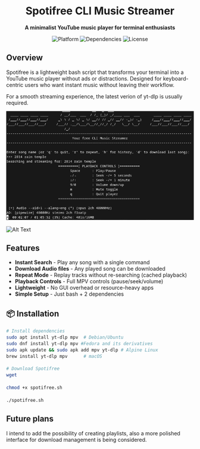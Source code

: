 <h1 align="center">Spotifree CLI Music Streamer</h1>
<p align="center">
  <strong>A minimalist YouTube music player for terminal enthusiasts</strong>
</p>

<div align="center">
  <img src="https://img.shields.io/badge/Platform-Linux%20%7C%20macOS%20%7C%20WSL-blue" alt="Platform">
  <img src="https://img.shields.io/badge/Dependencies-yt--dlp%20%7C%20mpv-green" alt="Dependencies">
  <img src="https://img.shields.io/badge/License-MIT-yellow" alt="License">
</div>

## Overview

Spotifree is a lightweight bash script that transforms your terminal into a YouTube music player without ads or distractions. Designed for keyboard-centric users who want instant music without leaving their workflow. 

For a smooth streaming experience, the latest verion of yt-dlp is usually required.

![Alt Text](https://github.com/Abstract-AA/Spotifree/blob/c823899b928c9737b3dd4f1d59431140fc36632a/Screenshot%20from%202025-07-10%2017-41-34.png)

![Alt Text]()


## Features

- **Instant Search** - Play any song with a single command
- **Download Audio files** - Any played song can be downloaded
- **Repeat Mode** - Replay tracks without re-searching (cached playback)
- **Playback Controls** - Full MPV controls (pause/seek/volume)
- **Lightweight** - No GUI overhead or resource-heavy apps
- **Simple Setup** - Just bash + 2 dependencies

## 📦 Installation

```bash
# Install dependencies
sudo apt install yt-dlp mpv  # Debian/Ubuntu
sudo dnf install yt-dlp mpv #Fedora and its derivatives
sudo apk update && sudo apk add mpv yt-dlp # Alpine Linux
brew install yt-dlp mpv      # macOS

# Download Spotifree
wget 
     
chmod +x spotifree.sh

./spotifree.sh

```

## Future plans

I intend to add the possibility of creating playlists, also a more polished interface for download management is being considered.
